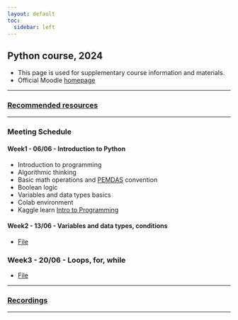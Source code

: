 ```yaml
---
layout: default
toc:
  sidebar: left
---
```


## Python course, 2024
* This page is used for supplementary course information and materials.
* Official Moodle [homepage](https://moodle.sce.ac.il/course/view.php?id=29165)

---

### [Recommended resources](/suppl/python/python_resources2024)

---

### Meeting Schedule
#### Week1 - 06/06 - Introduction to Python
* Introduction to programming
* Algorithmic thinking
* Basic math operations and [PEMDAS](https://www.mathsisfun.com/operation-order-pemdas.html) convention
* Boolean logic
* Variables and data types basics
* Colab environment
* Kaggle learn [Intro to Programming](https://www.kaggle.com/learn/intro-to-programming)

#### Week2 - 13/06 - Variables and data types, conditions
* [File](/suppl/python/ta2024/week2.ipynb)

### Week3 - 20/06 - Loops, for, while
* [File](/suppl/python/ta2024/week3.ipynb)

---

### [Recordings](/suppl/python/recordings)

---